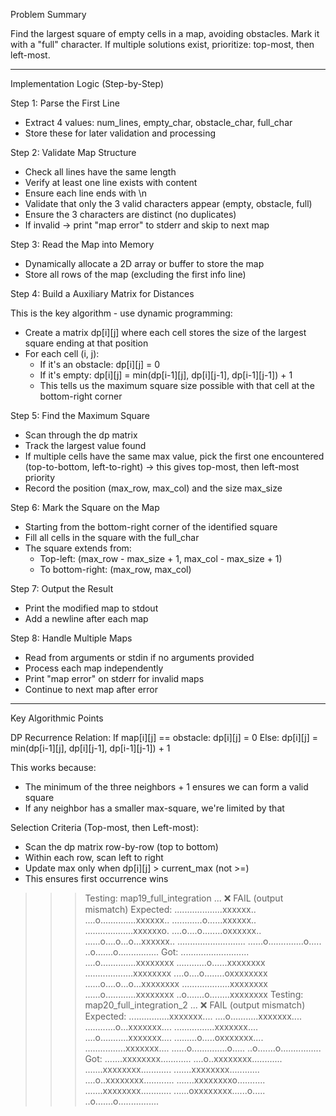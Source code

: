 Problem Summary

  Find the largest square of empty cells in a map, avoiding obstacles. Mark it with a "full" character. If multiple
  solutions exist, prioritize: top-most, then left-most.

  ---
  Implementation Logic (Step-by-Step)

  Step 1: Parse the First Line

  - Extract 4 values: num_lines, empty_char, obstacle_char, full_char
  - Store these for later validation and processing

  Step 2: Validate Map Structure

  - Check all lines have the same length
  - Verify at least one line exists with content
  - Ensure each line ends with \n
  - Validate that only the 3 valid characters appear (empty, obstacle, full)
  - Ensure the 3 characters are distinct (no duplicates)
  - If invalid → print "map error" to stderr and skip to next map

  Step 3: Read the Map into Memory

  - Dynamically allocate a 2D array or buffer to store the map
  - Store all rows of the map (excluding the first info line)

  Step 4: Build a Auxiliary Matrix for Distances

  This is the key algorithm - use dynamic programming:
  - Create a matrix dp[i][j] where each cell stores the size of the largest square ending at that position
  - For each cell (i, j):
    - If it's an obstacle: dp[i][j] = 0
    - If it's empty: dp[i][j] = min(dp[i-1][j], dp[i][j-1], dp[i-1][j-1]) + 1
    - This tells us the maximum square size possible with that cell at the bottom-right corner

  Step 5: Find the Maximum Square

  - Scan through the dp matrix
  - Track the largest value found
  - If multiple cells have the same max value, pick the first one encountered (top-to-bottom, left-to-right) → this
  gives top-most, then left-most priority
  - Record the position (max_row, max_col) and the size max_size

  Step 6: Mark the Square on the Map

  - Starting from the bottom-right corner of the identified square
  - Fill all cells in the square with the full_char
  - The square extends from:
    - Top-left: (max_row - max_size + 1, max_col - max_size + 1)
    - To bottom-right: (max_row, max_col)

  Step 7: Output the Result

  - Print the modified map to stdout
  - Add a newline after each map

  Step 8: Handle Multiple Maps

  - Read from arguments or stdin if no arguments provided
  - Process each map independently
  - Print "map error" on stderr for invalid maps
  - Continue to next map after error

  ---
  Key Algorithmic Points

  DP Recurrence Relation:
  If map[i][j] == obstacle:
      dp[i][j] = 0
  Else:
      dp[i][j] = min(dp[i-1][j], dp[i][j-1], dp[i-1][j-1]) + 1

  This works because:
  - The minimum of the three neighbors + 1 ensures we can form a valid square
  - If any neighbor has a smaller max-square, we're limited by that

  Selection Criteria (Top-most, then Left-most):
  - Scan the dp matrix row-by-row (top to bottom)
  - Within each row, scan left to right
  - Update max only when dp[i][j] > current_max (not >=)
  - This ensures first occurrence wins



  >>> Testing: map19_full_integration ... ❌ FAIL (output mismatch)
Expected:
...................xxxxxx..
....o..............xxxxxx..
............o......xxxxxx..
...................xxxxxxo.
....o....o........oxxxxxx..
......o....o...o...xxxxxx..
...........................
......o..............o.....
..o.......o................
Got:
...........................
....o..............xxxxxxxx
............o......xxxxxxxx
...................xxxxxxxx
....o....o........oxxxxxxxx
......o....o...o...xxxxxxxx
...................xxxxxxxx
......o............xxxxxxxx
..o.......o........xxxxxxxx
>>> Testing: map20_full_integration_2 ... ❌ FAIL (output mismatch)
Expected:
................xxxxxxx....
....o...........xxxxxxx....
............o...xxxxxxx....
................xxxxxxx....
....o...........xxxxxxx....
.........o.....oxxxxxxx....
................xxxxxxx....
......o..............o.....
..o.......o................
Got:
.......xxxxxxxx............
....o..xxxxxxxx............
.......xxxxxxxx............
.......xxxxxxxx............
....o..xxxxxxxx............
.......xxxxxxxxo...........
.......xxxxxxxx............
......oxxxxxxxx......o.....
..o.......o................